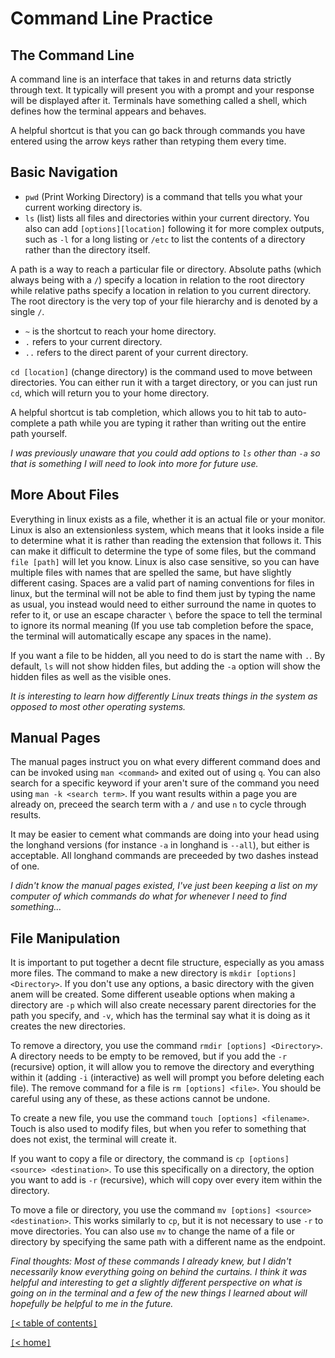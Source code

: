 # Command Line Practice

<!-- https://ryanstutorials.net/linuxtutorial/commandline.php -->
## The Command Line

A command line is an interface that takes in and returns data strictly through text. It typically will present you with a prompt and your response will be displayed after it. Terminals have something called a shell, which defines how the terminal appears and behaves.

A helpful shortcut is that you can go back through commands you have entered using the arrow keys rather than retyping them every time.

<!-- https://ryanstutorials.net/linuxtutorial/navigation.php -->
## Basic Navigation

- `pwd` (Print Working Directory) is a command that tells you what your current working directory is.
- `ls` (list) lists all files and directories within your current directory. You also can add `[options][location]` following it for more complex outputs, such as `-l` for a long listing or `/etc` to list the contents of a directory rather than the directory itself.

A path is a way to reach a particular file or directory. Absolute paths (which always being with a `/`) specify a location in relation to the root directory while relative paths specify a location in relation to you current directory. The root directory is the very top of your file hierarchy and is denoted by a single `/`.

- `~` is the shortcut to reach your home directory.
- `.` refers to your current directory.
- `..` refers to the direct parent of your current directory.

`cd [location]` (change directory) is the command used to move between directories. You can either run it with a target directory, or you can just run `cd`, which will return you to your home directory.

A helpful shortcut is tab completion, which allows you to hit tab to auto-complete a path while you are typing it rather than writing out the entire path yourself.

*I was previously unaware that you could add options to `ls` other than `-a` so that is something I will need to look into more for future use.*

<!-- https://ryanstutorials.net/linuxtutorial/aboutfiles.php -->
## More About Files

Everything in linux exists as a file, whether it is an actual file or your monitor. Linux is also an extensionless system, which means that it looks inside a file to determine what it is rather than reading the extension that follows it. This can make it difficult to determine the type of some files, but the command `file [path]` will let you know. Linux is also case sensitive, so you can have multiple files with names that are spelled the same, but have slightly different casing. Spaces are a valid part of naming conventions for files in linux, but the terminal will not be able to find them just by typing the name as usual, you instead would need to either surround the name in quotes to refer to it, or use an escape character `\` before the space to tell the terminal to ignore its normal meaning (If you use tab completion before the space, the terminal will automatically escape any spaces in the name).

If you want a file to be hidden, all you need to do is start the name with `.`. By default, `ls` will not show hidden files, but adding the `-a` option will show the hidden files as well as the visible ones.

*It is interesting to learn how differently Linux treats things in the system as opposed to most other operating systems.*

<!-- https://ryanstutorials.net/linuxtutorial/manual.php -->
## Manual Pages

The manual pages instruct you on what every different command does and can be invoked using `man <command>` and exited out of using `q`. You can also search for a specific keyword if your aren't sure of the command you need using `man -k <search term>`. If you want results within a page you are already on, preceed the search term with a `/` and use `n` to cycle through results.

It may be easier to cement what commands are doing into your head using the longhand versions (for instance `-a` in longhand is `--all`), but either is acceptable. All longhand commands are preceeded by two dashes instead of one.

*I didn't know the manual pages existed, I've just been keeping a list on my computer of which commands do what for whenever I need to find something...*

<!-- https://ryanstutorials.net/linuxtutorial/filemanipulation.php -->
## File Manipulation

It is important to put together a decnt file structure, especially as you amass more files. The command to make a new directory is `mkdir [options] <Directory>`. If you don't use any options, a basic directory with the given anem will be created. Some different useable options when making a directory are `-p` which will also create necessary parent directories for the path you specify, and `-v`, which has the terminal say what it is doing as it creates the new directories.

To remove a directory, you use the command `rmdir [options] <Directory>`. A directory needs to be empty to be removed, but if you add the `-r` (recursive) option, it will allow you to remove the directory and everything within it (adding `-i` (interactive) as well will prompt you before deleting each file). The remove command for a file is `rm [options] <file>`. You should be careful using any of these, as these actions cannot be undone.

To create a new file, you use the command `touch [options] <filename>`. Touch is also used to modify files, but when you refer to something that does not exist, the terminal will create it.

If you want to copy a file or directory, the command is `cp [options] <source> <destination>`. To use this specifically on a directory, the option you want to add is `-r` (recursive), which will copy over every item within the directory.

To move a file or directory, you use the command `mv [options] <source> <destination>`. This works similarly to `cp`, but it is not necessary to use `-r` to move directories. You can also use `mv` to change the name of a file or directory by specifying the same path with a different name as the endpoint.

*Final thoughts: Most of these commands I already knew, but I didn't necessarily know everything going on behind the curtains. I think it was helpful and interesting to get a slightly different perspective on what is going on in the terminal and a few of the new things I learned about will hopefully be helpful to me in the future.*

[`[`< table of contents`]`](code401.md)

[`[`< home`]`](README.md)
